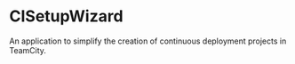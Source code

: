 # CISetupWizard
An application to simplify the creation of continuous deployment projects in TeamCity.





